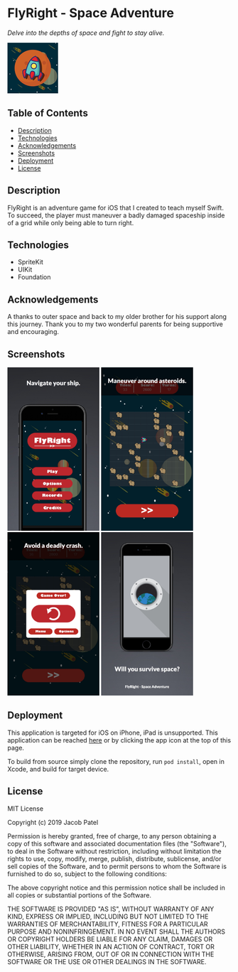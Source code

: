 # FlyRight - Space Adventure 

*Delve into the depths of space and fight to stay alive.* 

[![Appstore](FlyRight/Assets.xcassets/AppIcon.appiconset/Icon-App-57x57@2x.png)](https://itunes.apple.com/us/app/flyright-space-adventure/id1412455323?ls=1&mt=8)

## Table of Contents
- [Description](#description)
- [Technologies](#technologies)
- [Acknowledgements](#acknowledgements)
- [Screenshots](#screenshots)
- [Deployment](#deployment)
- [License](#license)

## Description

FlyRight is an adventure game for iOS that I created to teach myself Swift. To succeed, the player must maneuver a badly damaged spaceship inside of a grid while only being able to turn right.

## Technologies

* SpriteKit
* UIKit
* Foundation

## Acknowledgements

A thanks to outer space and back to my older brother for his support along this journey. Thank you to my two wonderful parents for being supportive and encouraging.

## Screenshots

<img src="Screenshots/Menu.jpg" width="207" height="368"> <img src="Screenshots/Game.jpg" width="207" height="368">
<img src="Screenshots/GameOver.jpg" width="207" height="368"> <img src="Screenshots/Launchscreen.jpg" width="207" height="368">

## Deployment

This application is targeted for iOS on iPhone, iPad is unsupported. This application can be reached [here](https://itunes.apple.com/us/app/flyright-space-adventure/id1412455323?ls=1&mt=8) or by clicking the app icon at the top of this page.

To build from source simply clone the repository, run `pod install`, open in Xcode, and build for target device.

## License

MIT License

Copyright (c) 2019 Jacob Patel

Permission is hereby granted, free of charge, to any person obtaining a copy of this software and associated documentation files (the "Software"), to deal in the Software without restriction, including without limitation the rights to use, copy, modify, merge, publish, distribute, sublicense, and/or sell copies of the Software, and to permit persons to whom the Software is furnished to do so, subject to the following conditions:

The above copyright notice and this permission notice shall be included in all copies or substantial portions of the Software.

THE SOFTWARE IS PROVIDED "AS IS", WITHOUT WARRANTY OF ANY KIND, EXPRESS OR IMPLIED, INCLUDING BUT NOT LIMITED TO THE WARRANTIES OF MERCHANTABILITY, FITNESS FOR A PARTICULAR PURPOSE AND NONINFRINGEMENT. IN NO EVENT SHALL THE AUTHORS OR COPYRIGHT HOLDERS BE LIABLE FOR ANY CLAIM, DAMAGES OR OTHER LIABILITY, WHETHER IN AN ACTION OF CONTRACT, TORT OR OTHERWISE, ARISING FROM, OUT OF OR IN CONNECTION WITH THE SOFTWARE OR THE USE OR OTHER DEALINGS IN THE SOFTWARE.
